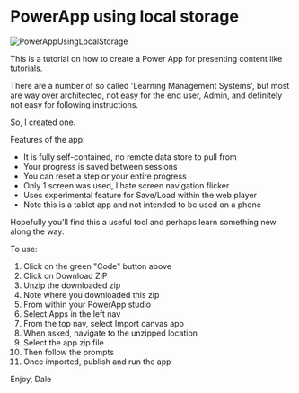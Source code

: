# PowerApp using local storage

![PowerAppUsingLocalStorage](https://user-images.githubusercontent.com/2302848/238690780-fc360b5a-71fa-48eb-becf-65bd56e662fe.png)

This is a tutorial on how to create a Power App for presenting content like tutorials.

There are a number of so called 'Learning Management Systems', but most are way over architected, not easy for the end user, Admin, and definitely not easy for following instructions.

So, I created one.

Features of the app:

- It is fully self-contained, no remote data store to pull from
- Your progress is saved between sessions
- You can reset a step or your entire progress
- Only 1 screen was used, I hate screen navigation flicker
- Uses experimental feature for Save/Load within the web player
- Note this is a tablet app and not intended to be used on a phone

Hopefully you'll find this a useful tool and perhaps learn something new along the way.

To use:

1. Click on the green "Code" button above
2. Click on Download ZIP
3. Unzip the downloaded zip
4. Note where you downloaded this zip
5. From within your PowerApp studio
6. Select Apps in the left nav
7. From the top nav, select Import canvas app
8. When asked, navigate to the unzipped location
9. Select the app zip file
10. Then follow the prompts
11. Once imported, publish and run the app

Enjoy,
Dale
